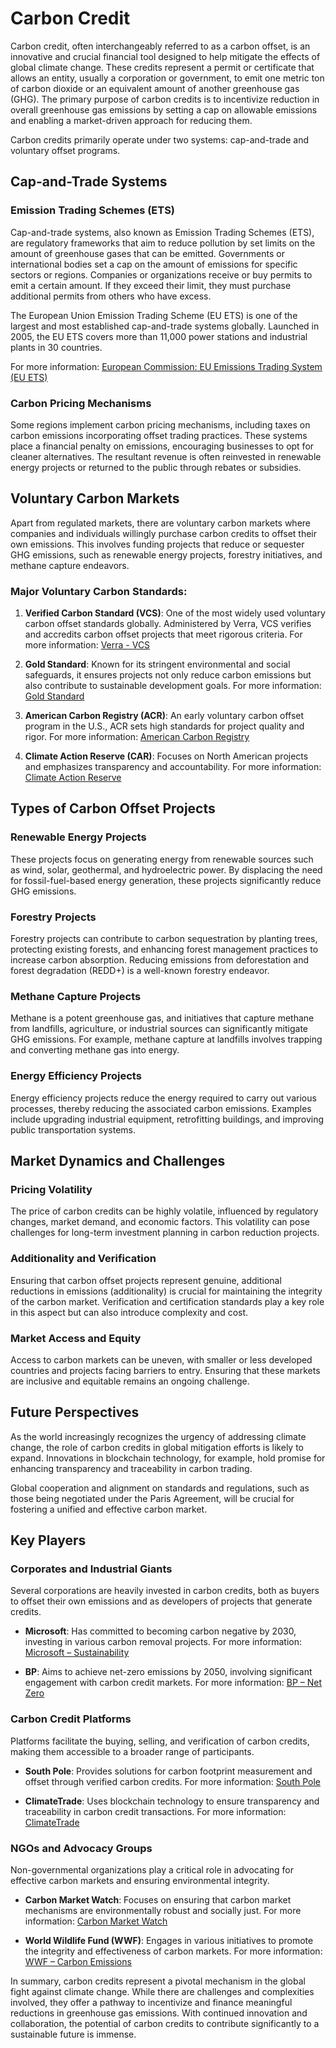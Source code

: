 # Carbon Credit

Carbon credit, often interchangeably referred to as a carbon offset, is an innovative and crucial financial tool designed to help mitigate the effects of global climate change. These credits represent a permit or certificate that allows an entity, usually a corporation or government, to emit one metric ton of carbon dioxide or an equivalent amount of another greenhouse gas (GHG). The primary purpose of carbon credits is to incentivize reduction in overall greenhouse gas emissions by setting a cap on allowable emissions and enabling a market-driven approach for reducing them.

Carbon credits primarily operate under two systems: cap-and-trade and voluntary offset programs.

## Cap-and-Trade Systems

### Emission Trading Schemes (ETS)

Cap-and-trade systems, also known as Emission Trading Schemes (ETS), are regulatory frameworks that aim to reduce pollution by set limits on the amount of greenhouse gases that can be emitted. Governments or international bodies set a cap on the amount of emissions for specific sectors or regions. Companies or organizations receive or buy permits to emit a certain amount. If they exceed their limit, they must purchase additional permits from others who have excess.

The European Union Emission Trading Scheme (EU ETS) is one of the largest and most established cap-and-trade systems globally. Launched in 2005, the EU ETS covers more than 11,000 power stations and industrial plants in 30 countries.

For more information: [European Commission: EU Emissions Trading System (EU ETS)](https://ec.europa.eu/clima/policies/ets_en)

### Carbon Pricing Mechanisms

Some regions implement carbon pricing mechanisms, including taxes on carbon emissions incorporating offset trading practices. These systems place a financial penalty on emissions, encouraging businesses to opt for cleaner alternatives. The resultant revenue is often reinvested in renewable energy projects or returned to the public through rebates or subsidies.

## Voluntary Carbon Markets

Apart from regulated markets, there are voluntary carbon markets where companies and individuals willingly purchase carbon credits to offset their own emissions. This involves funding projects that reduce or sequester GHG emissions, such as renewable energy projects, forestry initiatives, and methane capture endeavors.

### Major Voluntary Carbon Standards:
1. **Verified Carbon Standard (VCS)**: One of the most widely used voluntary carbon offset standards globally. Administered by Verra, VCS verifies and accredits carbon offset projects that meet rigorous criteria.
   For more information: [Verra - VCS](https://verra.org/programs/verified-carbon-standard/)
   
2. **Gold Standard**: Known for its stringent environmental and social safeguards, it ensures projects not only reduce carbon emissions but also contribute to sustainable development goals.
   For more information: [Gold Standard](https://www.goldstandard.org/)

3. **American Carbon Registry (ACR)**: An early voluntary carbon offset program in the U.S., ACR sets high standards for project quality and rigor.
   For more information: [American Carbon Registry](https://americancarbonregistry.org/)

4. **Climate Action Reserve (CAR)**: Focuses on North American projects and emphasizes transparency and accountability.
   For more information: [Climate Action Reserve](https://www.climateactionreserve.org/)

## Types of Carbon Offset Projects

### Renewable Energy Projects

These projects focus on generating energy from renewable sources such as wind, solar, geothermal, and hydroelectric power. By displacing the need for fossil-fuel-based energy generation, these projects significantly reduce GHG emissions.

### Forestry Projects

Forestry projects can contribute to carbon sequestration by planting trees, protecting existing forests, and enhancing forest management practices to increase carbon absorption. Reducing emissions from deforestation and forest degradation (REDD+) is a well-known forestry endeavor.

### Methane Capture Projects

Methane is a potent greenhouse gas, and initiatives that capture methane from landfills, agriculture, or industrial sources can significantly mitigate GHG emissions. For example, methane capture at landfills involves trapping and converting methane gas into energy.

### Energy Efficiency Projects

Energy efficiency projects reduce the energy required to carry out various processes, thereby reducing the associated carbon emissions. Examples include upgrading industrial equipment, retrofitting buildings, and improving public transportation systems.

## Market Dynamics and Challenges

### Pricing Volatility

The price of carbon credits can be highly volatile, influenced by regulatory changes, market demand, and economic factors. This volatility can pose challenges for long-term investment planning in carbon reduction projects.

### Additionality and Verification

Ensuring that carbon offset projects represent genuine, additional reductions in emissions (additionality) is crucial for maintaining the integrity of the carbon market. Verification and certification standards play a key role in this aspect but can also introduce complexity and cost.

### Market Access and Equity

Access to carbon markets can be uneven, with smaller or less developed countries and projects facing barriers to entry. Ensuring that these markets are inclusive and equitable remains an ongoing challenge.

## Future Perspectives

As the world increasingly recognizes the urgency of addressing climate change, the role of carbon credits in global mitigation efforts is likely to expand. Innovations in blockchain technology, for example, hold promise for enhancing transparency and traceability in carbon trading.

Global cooperation and alignment on standards and regulations, such as those being negotiated under the Paris Agreement, will be crucial for fostering a unified and effective carbon market.

## Key Players

### Corporates and Industrial Giants

Several corporations are heavily invested in carbon credits, both as buyers to offset their own emissions and as developers of projects that generate credits.

- **Microsoft**: Has committed to becoming carbon negative by 2030, investing in various carbon removal projects.
  For more information: [Microsoft – Sustainability](https://www.microsoft.com/en-us/sustainability/emissions-impact-dashboard)

- **BP**: Aims to achieve net-zero emissions by 2050, involving significant engagement with carbon credit markets.
  For more information: [BP – Net Zero](https://www.bp.com/en/global/corporate/sustainability/getting-to-net-zero.html)

### Carbon Credit Platforms

Platforms facilitate the buying, selling, and verification of carbon credits, making them accessible to a broader range of participants.

- **South Pole**: Provides solutions for carbon footprint measurement and offset through verified carbon credits.
  For more information: [South Pole](https://www.southpole.com/)

- **ClimateTrade**: Uses blockchain technology to ensure transparency and traceability in carbon credit transactions.
  For more information: [ClimateTrade](https://climatetrade.com/)

### NGOs and Advocacy Groups

Non-governmental organizations play a critical role in advocating for effective carbon markets and ensuring environmental integrity.

- **Carbon Market Watch**: Focuses on ensuring that carbon market mechanisms are environmentally robust and socially just.
  For more information: [Carbon Market Watch](https://carbonmarketwatch.org/)

- **World Wildlife Fund (WWF)**: Engages in various initiatives to promote the integrity and effectiveness of carbon markets.
  For more information: [WWF – Carbon Emissions](https://www.worldwildlife.org/initiatives/carbon-emissions)

In summary, carbon credits represent a pivotal mechanism in the global fight against climate change. While there are challenges and complexities involved, they offer a pathway to incentivize and finance meaningful reductions in greenhouse gas emissions. With continued innovation and collaboration, the potential of carbon credits to contribute significantly to a sustainable future is immense.